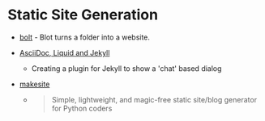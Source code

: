 Static Site Generation
======================

* [bolt](https://blot.im/) - Blot turns a folder into a website.
* [AsciiDoc, Liquid and Jekyll](https://mattrighetti.com/2023/02/22/asciidoc-liquid-and-jekyll.html)
    * Creating a plugin for Jekyll to show a 'chat' based dialog

* [makesite](https://github.com/sunainapai/makesite)
    * > Simple, lightweight, and magic-free static site/blog generator for Python coders
